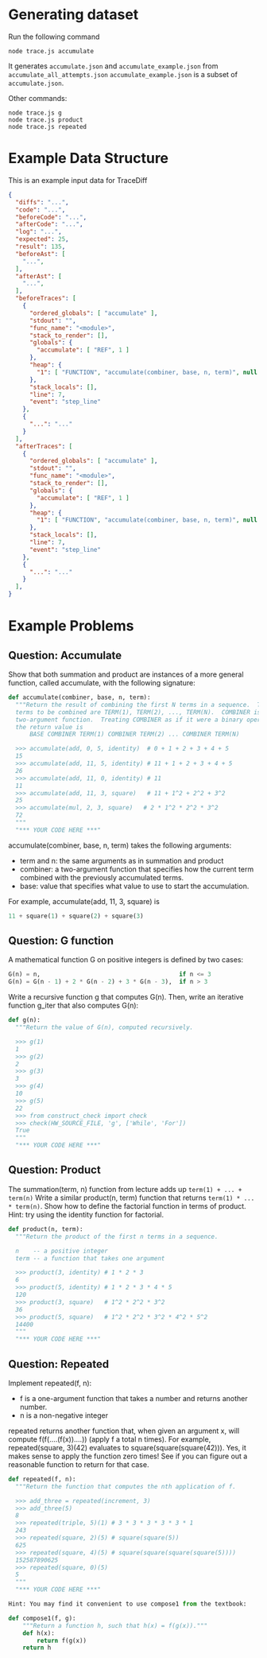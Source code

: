 
# Generating dataset

Run the following command
```
node trace.js accumulate
```

It generates `accumulate.json` and `accumulate_example.json` from `accumulate_all_attempts.json`
`accumulate_example.json` is a subset of `accumulate.json`.


Other commands:
```
node trace.js g
node trace.js product
node trace.js repeated
```


# Example Data Structure

This is an example input data for TraceDiff

```json
{
  "diffs": "...",
  "code": "...",
  "beforeCode": "...",
  "afterCode": "...",
  "log": "...",
  "expected": 25,
  "result": 135,
  "beforeAst": [
    "...",
  ],
  "afterAst": [
    "...",
  ],
  "beforeTraces": [
    {
      "ordered_globals": [ "accumulate" ],
      "stdout": "",
      "func_name": "<module>",
      "stack_to_render": [],
      "globals": {
        "accumulate": [ "REF", 1 ]
      },
      "heap": {
        "1": [ "FUNCTION", "accumulate(combiner, base, n, term)", null ]
      },
      "stack_locals": [],
      "line": 7,
      "event": "step_line"
    },
    {
      "...": "..."
    }
  ],
  "afterTraces": [
    {
      "ordered_globals": [ "accumulate" ],
      "stdout": "",
      "func_name": "<module>",
      "stack_to_render": [],
      "globals": {
        "accumulate": [ "REF", 1 ]
      },
      "heap": {
        "1": [ "FUNCTION", "accumulate(combiner, base, n, term)", null ]
      },
      "stack_locals": [],
      "line": 7,
      "event": "step_line"
    },
    {
      "...": "..."
    }
  ],
}
```




# Example Problems

## Question: Accumulate
Show that both summation and product are instances of a more general function, called accumulate, with the following signature:

```python
def accumulate(combiner, base, n, term):
  """Return the result of combining the first N terms in a sequence.  The
  terms to be combined are TERM(1), TERM(2), ..., TERM(N).  COMBINER is a
  two-argument function.  Treating COMBINER as if it were a binary operator,
  the return value is
      BASE COMBINER TERM(1) COMBINER TERM(2) ... COMBINER TERM(N)

  >>> accumulate(add, 0, 5, identity)  # 0 + 1 + 2 + 3 + 4 + 5
  15
  >>> accumulate(add, 11, 5, identity) # 11 + 1 + 2 + 3 + 4 + 5
  26
  >>> accumulate(add, 11, 0, identity) # 11
  11
  >>> accumulate(add, 11, 3, square)   # 11 + 1^2 + 2^2 + 3^2
  25
  >>> accumulate(mul, 2, 3, square)   # 2 * 1^2 * 2^2 * 3^2
  72
  """
  "*** YOUR CODE HERE ***"
```

accumulate(combiner, base, n, term) takes the following arguments:

- term and n: the same arguments as in summation and product
- combiner: a two-argument function that specifies how the current term combined with the previously accumulated terms.
- base: value that specifies what value to use to start the accumulation.

For example, accumulate(add, 11, 3, square) is
```python
11 + square(1) + square(2) + square(3)
```



## Question: G function
A mathematical function G on positive integers is defined by two cases:
```python
G(n) = n,                                       if n <= 3
G(n) = G(n - 1) + 2 * G(n - 2) + 3 * G(n - 3),  if n > 3
```
Write a recursive function g that computes G(n). Then, write an iterative function g_iter that also computes G(n):

```python
def g(n):
  """Return the value of G(n), computed recursively.

  >>> g(1)
  1
  >>> g(2)
  2
  >>> g(3)
  3
  >>> g(4)
  10
  >>> g(5)
  22
  >>> from construct_check import check
  >>> check(HW_SOURCE_FILE, 'g', ['While', 'For'])
  True
  """
  "*** YOUR CODE HERE ***"
```



## Question: Product
The summation(term, n) function from lecture adds up `term(1) + ... + term(n)` Write a similar product(n, term) function that returns `term(1) * ... * term(n)`. Show how to define the factorial function in terms of product. Hint: try using the identity function for factorial.

```python
def product(n, term):
  """Return the product of the first n terms in a sequence.

  n    -- a positive integer
  term -- a function that takes one argument

  >>> product(3, identity) # 1 * 2 * 3
  6
  >>> product(5, identity) # 1 * 2 * 3 * 4 * 5
  120
  >>> product(3, square)   # 1^2 * 2^2 * 3^2
  36
  >>> product(5, square)   # 1^2 * 2^2 * 3^2 * 4^2 * 5^2
  14400
  """
  "*** YOUR CODE HERE ***"
```



## Question: Repeated
Implement repeated(f, n):

- f is a one-argument function that takes a number and returns another number.
- n is a non-negative integer

repeated returns another function that, when given an argument x, will compute f(f(....(f(x))....)) (apply f a total n times). For example, repeated(square, 3)(42) evaluates to square(square(square(42))). Yes, it makes sense to apply the function zero times! See if you can figure out a reasonable function to return for that case.

```python
def repeated(f, n):
  """Return the function that computes the nth application of f.

  >>> add_three = repeated(increment, 3)
  >>> add_three(5)
  8
  >>> repeated(triple, 5)(1) # 3 * 3 * 3 * 3 * 3 * 1
  243
  >>> repeated(square, 2)(5) # square(square(5))
  625
  >>> repeated(square, 4)(5) # square(square(square(square(5))))
  152587890625
  >>> repeated(square, 0)(5)
  5
  """
  "*** YOUR CODE HERE ***"

Hint: You may find it convenient to use compose1 from the textbook:

def compose1(f, g):
    """Return a function h, such that h(x) = f(g(x))."""
    def h(x):
        return f(g(x))
    return h
```
